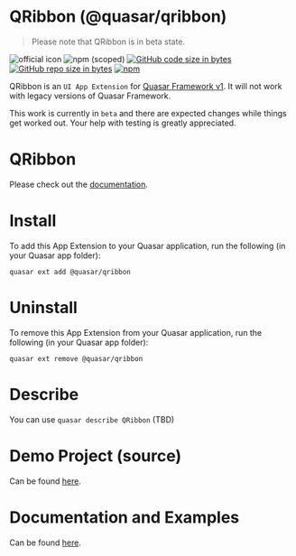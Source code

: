 QRibbon (@quasar/qribbon)
===

> Please note that QRibbon is in beta state.

![official icon](https://img.shields.io/badge/Quasar%201.0-Official%20UI%20App%20Extension-blue.svg)
![npm (scoped)](https://img.shields.io/npm/v/@quasar/quasar-app-extension-qribbon.svg?style=plastic)
[![GitHub code size in bytes](https://img.shields.io/github/languages/code-size/quasarframework/app-extension-qribbon.svg)]()
[![GitHub repo size in bytes](https://img.shields.io/github/repo-size/quasarframework/app-extension-qribbon.svg)]()
[![npm](https://img.shields.io/npm/dt/@quasar/quasar-app-extension-qribbon.svg)](https://www.npmjs.com/package/@quasar/quasar-app-extension-qribbon)

QRibbon is an `UI App Extension` for [Quasar Framework v1](https://quasar.dev/). It will not work with legacy versions of Quasar Framework.

This work is currently in `beta` and there are expected changes while things get worked out. Your help with testing is greatly appreciated.

# QRibbon
Please check out the [documentation](https://quasarframework.github.io/app-extension-qribbon/).

# Install
To add this App Extension to your Quasar application, run the following (in your Quasar app folder):
```
quasar ext add @quasar/qribbon
```

# Uninstall
To remove this App Extension from your Quasar application, run the following (in your Quasar app folder):
```
quasar ext remove @quasar/qribbon
```

# Describe
You can use `quasar describe QRibbon` (TBD)

# Demo Project (source)
Can be found [here](https://github.com/quasarframework/app-extension-qribbon/tree/master/demo).

# Documentation and Examples
Can be found [here](https://quasarframework.github.io/app-extension-qribbon/docs).
